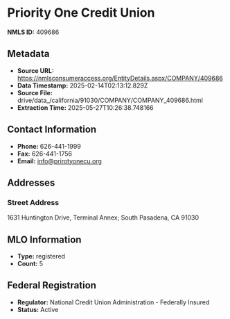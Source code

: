 # Priority One Credit Union

**NMLS ID:** 409686

## Metadata
- **Source URL:** https://nmlsconsumeraccess.org/EntityDetails.aspx/COMPANY/409686
- **Data Timestamp:** 2025-02-14T02:13:12.829Z
- **Source File:** drive/data_/california/91030/COMPANY/COMPANY_409686.html
- **Extraction Time:** 2025-05-27T10:26:38.748166

## Contact Information
- **Phone:** 626-441-1999
- **Fax:** 626-441-1756
- **Email:** info@prirotyonecu.org

## Addresses
### Street Address
1631 Huntington Drive, Terminal Annex; South Pasadena, CA 91030

## MLO Information
- **Type:** registered
- **Count:** 5

## Federal Registration
- **Regulator:** National Credit Union Administration - Federally Insured
- **Status:** Active
